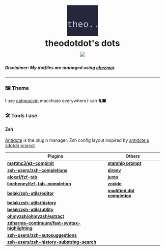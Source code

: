 <h1 align="center">
   <img src="./Downloads/misc/icon.jpg  " width="100px" /> 
   <br>
      theodotdot's dots 
   <br>
      <img src="https://raw.githubusercontent.com/catppuccin/catppuccin/main/assets/palette/macchiato.png" width="600px" /> <br>
 
</h1>

##### Disclaimer: My dotfiles are managed using [chezmoi](https://github.com/twpayne/chezmoi). 
-------------------------------------
### 🖼️ Theme
I use [catppuccin](https://catppuccin.com/) macchiato everywhere I can 🐈‍⬛

### 🛠️ Tools I use

#### Zsh

[Antidote](https://getantidote.github.io/) is the plugin manager. Zsh config layout inspired by [antidote's zdotdir project](https://github.com/getantidote/zdotdir).  

|     Plugins                                                                                                       |     Others                                                                     |
| ----------------------------------------------------------------------------------------------------------------- | ------------------------------------------------------------------------------ |
| **[mattmc3/ez-compinit](https://github.com/mattmc3/ez-compinit)**                                                 | **[starship prompt](https://starship.rs/)**                                    |
| **[zsh-users/zsh-completions](https://github.com/zsh-users/zsh-completions)**                                     | **[direnv](https://direnv.net/)**                                              |
| **[aloxaf/fzf-tab](https://github.com/Aloxaf/fzf-tab)**                                                           | **[jump](https://github.com/gsamokovarov/jump)**                               |
| **[lincheney/fzf-tab-completion](https://github.com/lincheney/fzf-tab-completion)**                               | **[zoxide](https://github.com/ajeetdsouza/zoxide)**                            |
| **[belak/zsh-utils/editor](https://github.com/belak/zsh-utils/tree/main/editor)**                                 | **[modified dbt completion](https://github.com/dbt-labs/dbt-completion.bash)** |
| **[belak/zsh-utils/history](https://github.com/belak/zsh-utils/tree/main/history)**                               |
| **[belak/zsh-utils/utility](https://github.com/belak/zsh-utils/tree/main/utility)**                               |
| **[ohmyzsh/ohmyzsh/extract](https://github.com/ohmyzsh/ohmyzsh/tree/master/plugins/extract)**                     |
| **[zdharma-continuum/fast-syntax-highlighting](https://github.com/zdharma-continuum/fast-syntax-highlighting)**   |
| **[zsh-users/zsh-autosuggestions](https://github.com/zsh-users/zsh-autosuggestions)**                             |
| **[zsh-users/zsh-history-substring-search](https://github.com/zsh-users/zsh-history-substring-search)**           |
